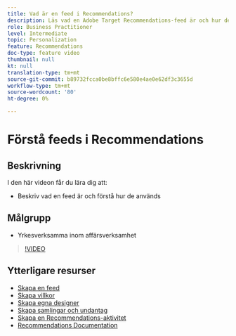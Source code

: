 ```yaml
---
title: Vad är en feed i Recommendations?
description: Läs vad en Adobe Target Recommendations-feed är och hur den används
role: Business Practitioner
level: Intermediate
topic: Personalization
feature: Recommendations
doc-type: feature video
thumbnail: null
kt: null
translation-type: tm+mt
source-git-commit: b89732fcca0be8bffc6e580e4ae0e62df3c3655d
workflow-type: tm+mt
source-wordcount: '80'
ht-degree: 0%

---
```



# Förstå feeds i Recommendations

## Beskrivning

I den här videon får du lära dig att:

* Beskriv vad en feed är och förstå hur de används

## Målgrupp

* Yrkesverksamma inom affärsverksamhet

>[!VIDEO](https://video.tv.adobe.com/v/27695?quality=12)

## Ytterligare resurser

* [Skapa en feed](create-a-feed.md)
* [Skapa villkor](create-criteria.md)
* [Skapa egna designer](create-custom-designs.md)
* [Skapa samlingar och undantag](create-collections-and-exclusions.md)
* [Skapa en Recommendations-aktivitet](create-a-recommendations-activity.md)
* [Recommendations Documentation](https://docs.adobe.com/content/help/en/target/using/recommendations/recommendations.html)